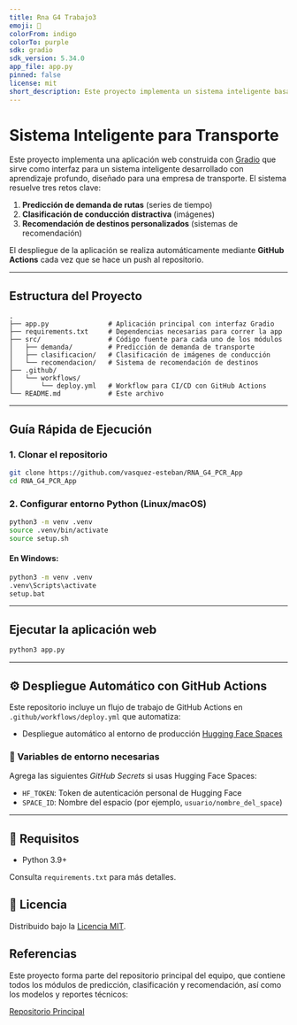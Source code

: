 ```yaml
---
title: Rna G4 Trabajo3
emoji: 🐨
colorFrom: indigo
colorTo: purple
sdk: gradio
sdk_version: 5.34.0
app_file: app.py
pinned: false
license: mit
short_description: Este proyecto implementa un sistema inteligente basado en RN
---
```


# Sistema Inteligente para Transporte

Este proyecto implementa una aplicación web construida con [Gradio](https://www.gradio.app/) que sirve como interfaz para un sistema inteligente desarrollado con aprendizaje profundo, diseñado para una empresa de transporte. El sistema resuelve tres retos clave:

1. **Predicción de demanda de rutas** (series de tiempo)
2. **Clasificación de conducción distractiva** (imágenes)
3. **Recomendación de destinos personalizados** (sistemas de recomendación)

El despliegue de la aplicación se realiza automáticamente mediante **GitHub Actions** cada vez que se hace un push al repositorio.

---

## Estructura del Proyecto

```
.
├── app.py               # Aplicación principal con interfaz Gradio
├── requirements.txt     # Dependencias necesarias para correr la app
├── src/                 # Código fuente para cada uno de los módulos
│   ├── demanda/         # Predicción de demanda de transporte
│   ├── clasificacion/   # Clasificación de imágenes de conducción
│   └── recomendacion/   # Sistema de recomendación de destinos
├── .github/
│   └── workflows/
│       └── deploy.yml   # Workflow para CI/CD con GitHub Actions
└── README.md            # Este archivo
```

---

## Guía Rápida de Ejecución

### 1. Clonar el repositorio

```bash
git clone https://github.com/vasquez-esteban/RNA_G4_PCR_App
cd RNA_G4_PCR_App
```

### 2. Configurar entorno Python (Linux/macOS)

```bash
python3 -m venv .venv
source .venv/bin/activate
source setup.sh
```

#### En Windows:

```bash
python3 -m venv .venv
.venv\Scripts\activate
setup.bat
```

---

## Ejecutar la aplicación web

```bash
python3 app.py
```

---

## ⚙️ Despliegue Automático con GitHub Actions

Este repositorio incluye un flujo de trabajo de GitHub Actions en `.github/workflows/deploy.yml` que automatiza:

- Despliegue automático al entorno de producción [Hugging Face Spaces](https://huggingface.co/spaces)

### 🔐 Variables de entorno necesarias

Agrega las siguientes _GitHub Secrets_ si usas Hugging Face Spaces:

- `HF_TOKEN`: Token de autenticación personal de Hugging Face
- `SPACE_ID`: Nombre del espacio (por ejemplo, `usuario/nombre_del_space`)

---

## 🧪 Requisitos

- Python 3.9+

Consulta `requirements.txt` para más detalles.

## 📄 Licencia

Distribuido bajo la [Licencia MIT](LICENSE).

## Referencias

Este proyecto forma parte del repositorio principal del equipo, que contiene todos los módulos de predicción, clasificación y recomendación, así como los modelos y reportes técnicos:

[Repositorio Principal](vasquez-esteban/RNA_G4_Prediccion_Clasificacion_Recomendacion)
